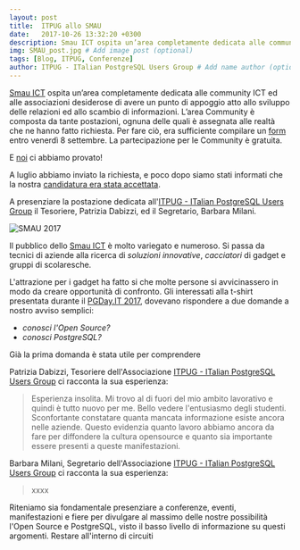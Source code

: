 ```yaml
---
layout: post
title:  ITPUG allo SMAU
date:   2017-10-26 13:32:20 +0300
description: Smau ICT ospita un’area completamente dedicata alle community ICT ed alle associazioni desiderose di avere un punto di appoggio atto allo sviluppo delle relazioni ed allo scambio di informazioni. # Add post description (optional)
img: SMAU_post.jpg # Add image post (optional)
tags: [Blog, ITPUG, Conferenze]
author: ITPUG - ITalian PostgreSQL Users Group # Add name author (optional)
---
```

[Smau ICT](https://www.smau.it/milano17/) ospita un’area completamente dedicata alle community ICT ed alle associazioni desiderose di avere un punto di appoggio atto allo sviluppo delle relazioni ed allo scambio di informazioni. L’area Community è composta da tante postazioni, ognuna delle quali è assegnata alle realtà che ne hanno fatto richiesta.
Per fare ciò, era sufficiente compilare un [form](https://www.smau.it/company/pages/smau-ict/) entro venerdì 8 settembre. La partecipazione per le Community è gratuita.

E [noi](http://www.itpug.org/index.it.html) ci abbiamo provato!

A luglio abbiamo inviato la richiesta, e poco dopo siamo stati informati che la nostra [candidatura era stata accettata](https://www.smau.it/milano17/partners/itpug-italian-postgresql-users-group/).

A presenziare la postazione dedicata all'[ITPUG - ITalian PostgreSQL Users Group](http://www.itpug.org/index.it.html) il Tesoriere, Patrizia Dabizzi, ed il Segretario, Barbara Milani.

![SMAU 2017]({{site.baseurl}}/assets/img/SMAU_2.jpg)

Il pubblico dello [Smau ICT](https://www.smau.it/milano17/) è molto variegato e numeroso. Si passa da tecnici di aziende alla ricerca di _soluzioni innovative_, _cacciatori_ di gadget e gruppi di scolaresche.

L'attrazione per i gadget ha fatto si che molte persone si avvicinassero in modo da creare opportunità di confronto. Gli interessati alla t-shirt presentata durante il [PGDay.IT 2017](http://2017.pgday.it/it/), dovevano rispondere a due domande a nostro avviso semplici:

- _conosci l'Open Source?_
- _conosci PostgreSQL?_

Già la prima domanda è stata utile per comprendere  

Patrizia Dabizzi, Tesoriere dell'Associazione [ITPUG - ITalian PostgreSQL Users Group](http://www.itpug.org/index.it.html) ci racconta la sua esperienza:

>Esperienza insolita.
Mi trovo al di fuori del mio ambito lavorativo e quindi è tutto nuovo per me.
Bello vedere l'entusiasmo degli studenti. Sconfortante constatare quanta mancata informazione esiste ancora nelle aziende.
Questo evidenzia quanto lavoro abbiamo ancora da fare per diffondere la cultura opensource e quanto sia importante essere presenti a queste manifestazioni.

Barbara Milani, Segretario dell'Associazione [ITPUG - ITalian PostgreSQL Users Group](http://www.itpug.org/index.it.html) ci racconta la sua esperienza:

>xxxx

Riteniamo sia fondamentale presenziare a conferenze, eventi, manifestazioni e fiere per divulgare al massimo delle nostre possibilità l'Open Source e PostgreSQL, visto il basso livello di informazione su questi argomenti.
Restare all'interno di circuiti
